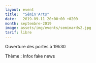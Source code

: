 ```yaml
---
layout: event
title:  "Sémin'Arts"
date:   2019-09-11 20:00:00 +0200
month: septembre-2019
image: assets/img/events/seminards2.jpg
tarif: libre
---
```


Ouverture des portes à 19h30

Thème : Infox fake news
